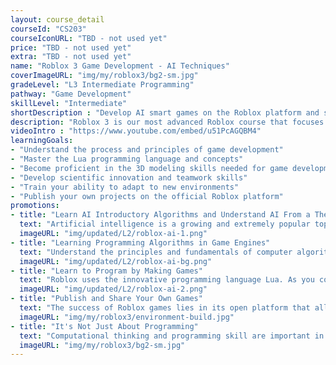 ```yaml
---
layout: course_detail
courseId: "CS203"
courseIconURL: "TBD - not used yet"
price: "TBD - not used yet"
extra: "TBD - not used yet"
name: "Roblox 3 Game Development - AI Techniques"
coverImageURL: "img/my/roblox3/bg2-sm.jpg"
gradeLevel: "L3 Intermediate Programming"
pathway: "Game Development"
skillLevel: "Intermediate"
shortDescription : "Develop AI smart games on the Roblox platform and start learning AI programming!"
description: "Roblox 3 is our most advanced Roblox course that focuses on programming algorithms, behaviors, and AI so that students can enrich their own projects and games to the next level. Through the completion of this class, students will learn to implement introductory AI features and logic in Lua code. Students will also complete an AI game algorithm and implant it into their game project to gain an initial experience of the AI world."
videoIntro : "https://www.youtube.com/embed/u51PcAGQBM4"
learningGoals:
- "Understand the process and principles of game development"
- "Master the Lua programming language and concepts"
- "Become proficient in the 3D modeling skills needed for game development"
- "Develop scientific innovation and teamwork skills"
- "Train your ability to adapt to new environments"
- "Publish your own projects on the official Roblox platform"
promotions:
- title: "Learn AI Introductory Algorithms and Understand AI From a Theoretical Level"
  text: "Artificial intelligence is a growing and extremely popular topic in computer science. Take the first step in to the world of AI by programming Roblox games!"
  imageURL: "img/updated/L2/roblox-ai-1.png"
- title: "Learning Programming Algorithms in Game Engines"
  text: "Understand the principles and fundamentals of computer algorithms, by designing and implementing game logic and ideas, to build a foundation for advanced programming learning."
  imageURL: "img/updated/L2/roblox-ai-bg.png"
- title: "Learn to Program by Making Games"
  text: "Roblox uses the innovative programming language Lua. As you complete your own game, you will have mastered the basic concepts of programming such as variables, loops, and functions without realizing it, building a solid foundation for the next step of learning real programming."
  imageURL: "img/updated/L2/roblox-ai-2.png"
- title: "Publish and Share Your Own Games"
  text: "The success of Roblox games lies in its open platform that allows players to create a wide variety of scenarios and worlds. It's easy to publish to the Internet, and maybe your next game will be a hit!"
  imageURL: "img/my/roblox3/environment-build.jpg"
- title: "It's Not Just About Programming"
  text: "Computational thinking and programming skill are important in today's society.  Kids will gain confidence as they learn how to solve problems using programming."
  imageURL: "img/my/roblox3/bg2-sm.jpg"
---
```

